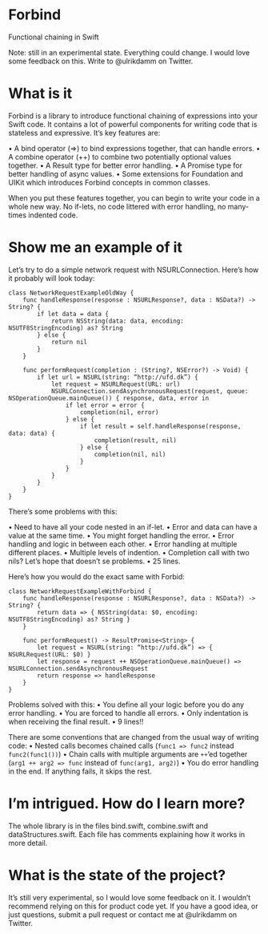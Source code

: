 # Forbind

Functional chaining in Swift

Note: still in an experimental state. Everything could change. I would love some feedback on this. Write to @ulrikdamm on Twitter.

# What is it

Forbind is a library to introduce functional chaining of expressions into your Swift code. It contains a lot of powerful components for writing code that is stateless and expressive. It’s key features are:

• A bind operator (=>) to bind expressions together, that can handle errors.
• A combine operator (++) to combine two potentially optional values together.
• A Result type for better error handling.
• A Promise type for better handling of async values.
• Some extensions for Foundation and UIKit which introduces Forbind concepts in common classes.

When you put these features together, you can begin to write your code in a whole new way. No if-lets, no code littered with error handling, no many-times indented code.

# Show me an example of it

Let’s try to do a simple network request with NSURLConnection. Here’s how it probably will look today:

```
class NetworkRequestExampleOldWay {
	func handleResponse(response : NSURLResponse?, data : NSData?) -> String? {
		if let data = data {
			return NSString(data: data, encoding: NSUTF8StringEncoding) as? String
		} else {
			return nil
		}
	}
	
	func performRequest(completion : (String?, NSError?) -> Void) {
		if let url = NSURL(string: “http://ufd.dk”) {
			let request = NSURLRequest(URL: url)
			NSURLConnection.sendAsynchronousRequest(request, queue: NSOperationQueue.mainQueue()) { response, data, error in
				if let error = error {
					completion(nil, error)
				} else {
					if let result = self.handleResponse(response, data: data) {
						completion(result, nil)
					} else {
						completion(nil, nil)
					}
				}
			}
		}
	}
}
```

There’s some problems with this:

• Need to have all your code nested in an if-let.
• Error and data can have a value at the same time.
• You might forget handling the error.
• Error handling and logic in between each other.
• Error handling at multiple different places.
• Multiple levels of indention.
• Completion call with two nils? Let’s hope that doesn’t se problems.
• 25 lines.

Here’s how you would do the exact same with Forbid:

```
class NetworkRequestExampleWithForbind {
	func handleResponse(response : NSURLResponse?, data : NSData?) -> String? {
		return data => { NSString(data: $0, encoding: NSUTF8StringEncoding) as? String }
	}
	
	func performRequest() -> ResultPromise<String> {
		let request = NSURL(string: “http://ufd.dk”) => { NSURLRequest(URL: $0) }
		let response = request ++ NSOperationQueue.mainQueue() => NSURLConnection.sendAsynchronousRequest
		return response => handleResponse
	}
}
```

Problems solved with this:
• You define all your logic before you do any error handling.
• You are forced to handle all errors.
• Only indentation is when receiving the final result.
• 9 lines!!

There are some conventions that are changed from the usual way of writing code:
• Nested calls becomes chained calls (```func1 => func2``` instead ```func2(func1())```)
• Chain calls with multiple arguments are ```++```’ed together (```arg1 ++ arg2 => func``` instead of ```func(arg1, arg2)```)
• You do error handling in the end. If anything fails, it skips the rest.

# I’m intrigued. How do I learn more?

The whole library is in the files bind.swift, combine.swift and dataStructures.swift. Each file has comments explaining how it works in more detail.

# What is the state of the project?

It’s still very experimental, so I would love some feedback on it. I wouldn’t recommend relying on this for product code yet. If you have a good idea, or just questions, submit a pull request or contact me at @ulrikdamm on Twitter.
